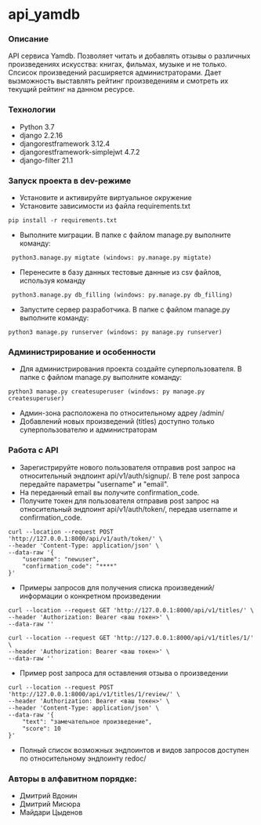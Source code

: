 # api_yamdb
### Описание
API сервиса Yamdb. Позволяет читать и добавлять отзывы о различных произведениях искусства: книгах, фильмах, музыке и не только. Спсисок произведений расширяется администраторами. Дает вызможность выставлять рейтинг произведениям и смотреть их текущий рейтинг на данном ресурсе.
### Технологии
- Python 3.7
- django 2.2.16
- djangorestframework 3.12.4
- djangorestframework-simplejwt 4.7.2
- django-filter 21.1
### Запуск проекта в dev-режиме
- Установите и активируйте виртуальное окружение
- Установите зависимости из файла requirements.txt
```
pip install -r requirements.txt
``` 
- Выполните миграции. В папке с файлом manage.py выполните команду:
```
 python3.manage.py migtate (windows: py.manage.py migtate)
 ```
- Перенесите в базу данных тестовые данные из csv файлов, используя команду
```
 python3.manage.py db_filling (windows: py.manage.py db_filling)
 ```
- Запустите сервер разработчика. В папке с файлом manage.py выполните команду:
```
python3 manage.py runserver (windows: py manage.py runserver)
```
### Администрирование и особенности
- Для администрирования проекта создайте суперпользователя. В папке с файлом manage.py выполните команду:
```
python3 manage.py createsuperuser (windows: py manage.py createsuperuser)
```
- Админ-зона расположена по относительному адреу /admin/
- Добавлений новых произведений (titles) доступно только суперпользователю и администраторам
### Работа с API
- Зарегистрируйте нового пользователя отправив post запрос на относительный эндпоинт api/v1/auth/signup/. В теле post запроса передайте параметры "username" и "email".
- На переданный email вы получите confirmation_code.
- Получите токен для пользователя отправив post запрос на относительный эндпоинт api/v1/auth/token/, передав username и confirmation_code.
```
curl --location --request POST 'http://127.0.0.1:8000/api/v1/auth/token/' \
--header 'Content-Type: application/json' \
--data-raw '{
    "username": "newuser",
    "confirmation_code": "****"
}'
```
- Примеры запросов для получения списка произведений/информации о конкретном произведении
```
curl --location --request GET 'http://127.0.0.1:8000/api/v1/titles/' \
--header 'Authorization: Bearer <ваш токен>' \
--data-raw ''
```
```
curl --location --request GET 'http://127.0.0.1:8000/api/v1/titles/1/' \
--header 'Authorization: Bearer <ваш токен>' \
--data-raw ''
```
- Пример post запроса для оставления отзыва о произведении
```
curl --location --request POST 'http://127.0.0.1:8000/api/v1/titles/1/review/' \
--header 'Authorization: Bearer <ваш токен>' \
--header 'Content-Type: application/json' \
--data-raw '{
    "text": "замечательное произведение",
    "score": 10
}'
```
- Полный список возможных эндпоинтов и видов запросов доступен по относительному эндпоинту redoc/

### Авторы в алфавитном порядке:
- Дмитрий Вдонин
- Дмитрий Мисюра
- Майдари Цыденов



